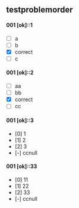 ##   testproblemorder


#### 001 [ok]::1

- [ ] a
- [ ] b
- [x] correct
- [ ] c

#### 001 [ok]::2

- [ ] aa
- [ ] bb
- [x] correct
- [ ] cc

#### 001 [ok]::3

- [0] 1
- [1] 2
- [2] 3
- [-] ccnull

#### 001 [ok]::33

- [0] 11
- [1] 22
- [2] 33
- [-] ccnull
